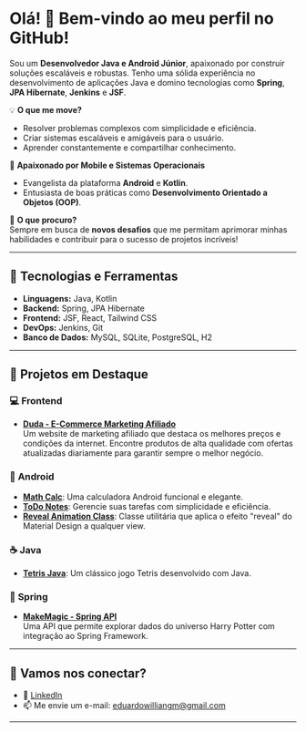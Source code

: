 # Olá! 👋 Bem-vindo ao meu perfil no GitHub!  

Sou um **Desenvolvedor Java e Android Júnior**, apaixonado por construir soluções escaláveis e robustas. Tenho uma sólida experiência no desenvolvimento de aplicações Java e domino tecnologias como **Spring**, **JPA Hibernate**, **Jenkins** e **JSF**.  

💡 **O que me move?**  
- Resolver problemas complexos com simplicidade e eficiência.  
- Criar sistemas escaláveis e amigáveis para o usuário.  
- Aprender constantemente e compartilhar conhecimento.  

📱 **Apaixonado por Mobile e Sistemas Operacionais**  
- Evangelista da plataforma **Android** e **Kotlin**.  
- Entusiasta de boas práticas como **Desenvolvimento Orientado a Objetos (OOP)**.  

🎯 **O que procuro?**  
Sempre em busca de **novos desafios** que me permitam aprimorar minhas habilidades e contribuir para o sucesso de projetos incríveis!  

---

## 🚀 Tecnologias e Ferramentas  

- **Linguagens:** Java, Kotlin  
- **Backend:** Spring, JPA Hibernate  
- **Frontend:** JSF, React, Tailwind CSS 
- **DevOps:** Jenkins, Git  
- **Banco de Dados:** MySQL, SQLite, PostgreSQL, H2  

---

## 📂 **Projetos em Destaque**  

### 💻 **Frontend**  
- **[Duda - E-Commerce Marketing Afiliado](https://eduardowgmendes.github.io/duda/)**  
  Um website de marketing afiliado que destaca os melhores preços e condições da internet. Encontre produtos de alta qualidade com ofertas atualizadas diariamente para garantir sempre o melhor negócio.  

### 📱 **Android**  
- **[Math Calc](https://github.com/eduardowgmendes/MathCalc)**: Uma calculadora Android funcional e elegante.  
- **[ToDo Notes](https://github.com/eduardowgmendes/ToDoNotes)**: Gerencie suas tarefas com simplicidade e eficiência.  
- **[Reveal Animation Class](https://github.com/eduardowgmendes/Android-Reveal-Animation)**: Classe utilitária que aplica o efeito "reveal" do Material Design a qualquer view.  

### ☕ **Java**  
- **[Tetris Java]([https://github.com/seu-usuario/tetris-java](https://github.com/eduardowgmendes/Tetris))**: Um clássico jogo Tetris desenvolvido com Java.  

### 🌱 **Spring**  
- **[MakeMagic - Spring API](https://github.com/eduardowgmendes/makemagicapi)**  
  Uma API que permite explorar dados do universo Harry Potter com integração ao Spring Framework.  

---

## 🌟 **Vamos nos conectar?**  

- 💼 [LinkedIn](https://www.linkedin.com/in/eduardo-willian-goncalves-mendes/)    
- 📫 Me envie um e-mail: eduardowilliangm@gmail.com  

---  

